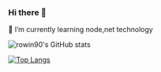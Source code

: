 ### Hi there 👋

<!--
**rowin90/rowin90** is a ✨ _special_ ✨ repository because its `README.md` (this file) appears on your GitHub profile.

Here are some ideas to get you started:

- 🔭 I’m currently working on ...
- 🌱 I’m currently learning ...
- 👯 I’m looking to collaborate on ...
- 🤔 I’m looking for help with ...
- 💬 Ask me about ...
- 📫 How to reach me: ...
- 😄 Pronouns: ...
- ⚡ Fun fact: ...
-->

🌱 I’m currently learning node,net technology

![rowin90's GitHub stats](https://github-readme-stats.vercel.app/api?username=rowin90&show_icons=true&theme=cobalt)

[![Top Langs](https://github-readme-stats.vercel.app/api/top-langs/?username=rowin90)](https://github.com/rowin90/github-readme-stats)
